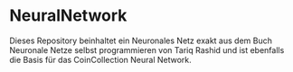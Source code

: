 # NeuralNetwork
Dieses Repository beinhaltet ein Neuronales Netz exakt aus dem Buch Neuronale Netze 
selbst programmieren von Tariq Rashid und ist ebenfalls die Basis für das CoinCollection Neural Network.
